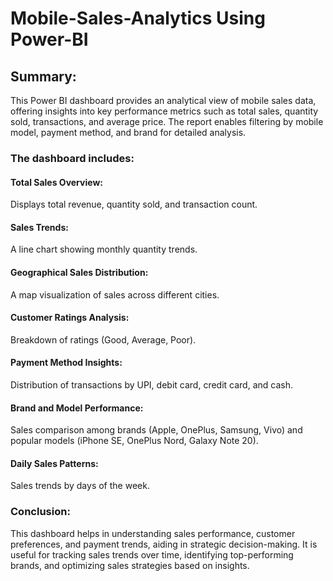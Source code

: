 # Mobile-Sales-Analytics Using Power-BI

## Summary:
This Power BI dashboard provides an analytical view of mobile sales data, offering insights into key performance metrics such as total sales, quantity sold, transactions, and average price. The report enables filtering by mobile model, payment method, and brand for detailed analysis.

### The dashboard includes:

#### Total Sales Overview: 
Displays total revenue, quantity sold, and transaction count.
#### Sales Trends: 
A line chart showing monthly quantity trends.
#### Geographical Sales Distribution: 
A map visualization of sales across different cities.
#### Customer Ratings Analysis: 
Breakdown of ratings (Good, Average, Poor).
#### Payment Method Insights: 
Distribution of transactions by UPI, debit card, credit card, and cash.
#### Brand and Model Performance: 
Sales comparison among brands (Apple, OnePlus, Samsung, Vivo) and popular models (iPhone SE, OnePlus Nord, Galaxy Note 20).
#### Daily Sales Patterns: 
Sales trends by days of the week.
### Conclusion:
This dashboard helps in understanding sales performance, customer preferences, and payment trends, aiding in strategic decision-making. It is useful for tracking sales trends over time, identifying top-performing brands, and optimizing sales strategies based on insights.
